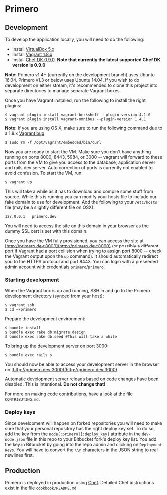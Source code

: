 Primero
========

## Development
To develop the application locally, you will need to do the following:

- Install [VirtualBox 5.x](https://www.virtualbox.org/wiki/Downloads)
- Install [Vagrant 1.8.x](https://www.vagrantup.com/downloads.html)
- Install [Chef DK 0.9.0](https://downloads.chef.io/chef-dk/).
**Note that currently the latest supported Chef DK version is 0.9.0**

**Note:** Primero v1.4+ (currently on the development branch) uses Ubuntu 16.04. Primero v1.3 or below uses Ubuntu 14.04. If you wish to do development on either stream, it's recommended to clone this project into separate directories to manage separate Vagrant boxes.

Once you have Vagrant installed, run the following to install the right plugins:

    $ vagrant plugin install vagrant-berkshelf --plugin-version 4.1.0
    $ vagrant plugin install vagrant-omnibus --plugin-version 1.4.1

 **Note:** If you are using OS X, make sure to run the following command due to a 1.8.x [Vagrant bug](https://github.com/mitchellh/vagrant/issues/7997)

    $ sudo rm -f /opt/vagrant/embedded/bin/curl

Now you are ready to start the VM.  Make sure you don't have anything running
on ports 8000, 8443, 5984, or 3000 -- vagrant will forward to these ports from
the VM to give you access to the database, application server and rails dev
server.  Auto correction of ports is currently not enabled to avoid confusion.
To start the VM, run:

    $ vagrant up

This will take a while as it has to download and compile some stuff from
source.  While this is running you can modify your hosts file to include
our fake domain to use for development.  Add the following to your `/etc/hosts`
file (may be a slightly different file on OSX):

    127.0.0.1   primero.dev

You will need to access the site on this domain in your browser as the dummy
SSL cert is set with this domain.

Once you have the VM fully provisioned, you can access the site at
[http://primero.dev:8000](http://primero.dev:8000) (or possibly a different port if Vagrant had a port
collision when trying to assign port 8000 -- check the Vagrant output upon the
`up` command).  It should automatically redirect you to the HTTPS protocol and
port 8443.  You can login with a preseeded admin account with credentials
`primero`/`primero`.


### Starting development

When the Vagrant box is up and running, SSH in and go to the Primero development directory (synced from your host):

    $ vagrant ssh
    $ cd ~/primero

Prepare the development environment:

    $ bundle install
    $ bundle exec rake db:migrate:design
    $ bundle exec rake db:seed #This will take a while

To bring up the development server on port 3000:

    $ bundle exec rails s

You should now be able to access your development server in the browser on [http://primero.dev:3000](http://primero.dev:3000)

Automatic development server reloads based on code changes have been disabled. This is intentional. **Do not change that!**

For more on making code contributions, have a look at the file `CONTRIBUTING.md`.


### Deploy keys

Since development will happen on forked repositories you will need to make sure
that your personal repository has the right deploy key set.  To do so, add the
key from the `node[:primero][:deploy_key]` attribute in the `dev-node.json`
file in this repo to your Bitbucket fork's deploy key list.  You add the key in
Bitbucket by going into the repo admin and clicking on `Deployment Keys`.  You
will have to convert the `\\n` characters in the JSON string to real newlines
first.

## Production

Primero is deployed in production using [Chef](https://www.chef.io/). Detailed Chef instructions exist in the file `cookbook/README.md`